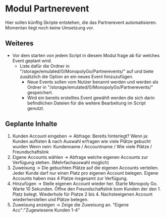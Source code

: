 # Modul Partnerevent

Hier sollen künftig Skripte entstehen, die das Partnerevent automatisieren. Momentan liegt noch keine Umsetzung vor.

## Weiteres
- Vor dem starten von jedem Script in diesem Modul frage ab für welches Event geplant wird.
  - Liste dafür die Ordner in "/storage/emulated/0/MonopolyGo/Partnerevents/" auf und biete zusätzlich die Option an ein neues Event hinzuzufügen.
    - Neue Events sollen vom Nutzer benannt werden und werden als Ordner in "/storage/emulated/0/MonopolyGo/Partnerevents/" gespeichert.
    - Wird ein bereits erstelltes Event gewählt werden die sich darin befindlichen Dateien für die weitere Bearbeitung im Script genutzt.
  
## Geplante Inhalte
1. Kunden Account eingeben
   -> Abfrage: Bereits hinterlegt?
      Wenn ja: Kunden auflisten & nach Auswahl erfragen wie viele Plätze gebucht wurden
      Wenn nein: Kundenname / Accountname / Wie viele Plätze / Freundschaftslink
2. Eigene Accounts wählen
   -> Abfrage welche eigenen Accounts zur Verfügung stehen. (Mehrfachauswahl moglich)
3. Zuweisung
   -> Die gebuchten Plätze auf die eigenen Accounts verteilen. Jeder Kunde darf nur einen Platz pro eigenen Account belegen. Eigene Accounts haben max 4 Platze insgesamt zur Verfügung.
4. Hinzufügen
   -> Stelle eigenen Account wieder her. Starte Monopoly Go. Warte 10 Sekunden. Öffne den Freundschaftslink bom Kunden der den 1. Platz belegt. Wiederhole für Platze 2 bis 4. Nachsteeigenen Account wiederherstellen und Plätze belegen.
5. Zuweisung anzeigen
   -> Zeige die Zuweisung an. "Eigene Acc":"Zugewiesene Kunden 1-4"

